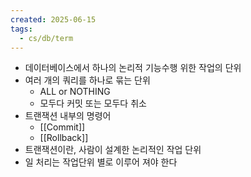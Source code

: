 ```yaml
---
created: 2025-06-15
tags:
  - cs/db/term
---
```

- 데이터베이스에서 하나의 논리적 기능수행 위한 작업의 단위
- 여러 개의 쿼리를 하나로 묶는 단위
	- ALL or NOTHING
	- 모두다 커밋 또는 모두다 취소
- 트랜잭션 내부의 명령어
	- [[Commit]]
	- [[Rollback]]
- 트랜잭션이란, 사람이 설계한 논리적인 작업 단위
- 일 처리는 작업단위 별로 이루어 져야 한다